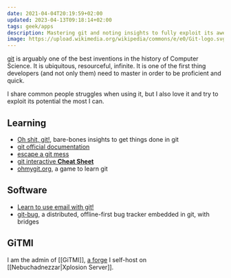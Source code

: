 ```yaml
---
date: 2021-04-04T20:19:59+02:00
updated: 2023-04-13T09:18:14+02:00
tags: geek/apps
description: Mastering git and noting insights to fully exploit its awesomeness
image: https://upload.wikimedia.org/wikipedia/commons/e/e0/Git-logo.svg
---
```

[git](https://git-scm.com 'git') is arguably one of the best inventions in the history of Computer Science. It is ubiquitous, resourceful, infinite. It is one of the first thing developers (and not only them) need to master in order to be proficient and quick.

I share common people struggles when using it, but I also love it and try to exploit its potential the most I can.

## Learning

- [Oh shit, git!](https://dangitgit.com), bare-bones insights to get things done in git
- [git official documentation](https://git-scm.com/doc)
- [escape a git mess](http://justinhileman.info/article/git-pretty/git-pretty.png)
- [git interactive **Cheat Sheet**](https://ndpsoftware.com/git-cheatsheet.html)
- [ohmygit.org](https://ohmygit.org 'Oh My Git!'), a game to learn git

## Software

- [Learn to use email with git!](https://git-send-email.io)
- [git-bug](https://github.com/MichaelMure/git-bug), a distributed, offline-first bug tracker embedded in git, with bridges

## GiTMI

I am the admin of [[GiTMI]], [a forge](https://en.wikipedia.org/wiki/Forge_(software) 'Forge on Wikipedia') I self-host on [[Nebuchadnezzar|Xplosion Server]].